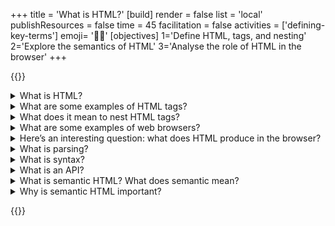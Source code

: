 +++
title = 'What is HTML?'
[build]
    render = false
    list = 'local'
    publishResources = false
time = 45
facilitation = false
activities = ['defining-key-terms']
emoji= '😶‍🌫️'
[objectives]
    1='Define HTML, tags, and nesting'
    2='Explore the semantics of HTML'
    3='Analyse the role of HTML in the browser'
+++

{{<note type="question" title="10 Things About HTML">}}

<details>
   <summary>What is HTML?</summary>

HTML stands for Hypertext Markup Language. Markup means tags that go around content like text, pictures, videos, to "mark up" or describe what they are.

HTML tags look like this: `<p>This is a paragraph.</p>`. They typically surround a piece of content, like a block of text, and describe it as such. In this case, the `<p>` tag describes the content as a paragraph.

</details>

<details>
<summary>What are some examples of HTML tags?</summary>

Examples of HTML tags include `<mark>`, `<section>`, `<header>`, and `<button>`.

</details>

<details>
<summary>What does it mean to nest HTML tags?</summary>

Nesting is like Russian dolls - or tupperware - a box in a box in a box. We _nest_ tags _inside_ each other. That's how we write HTML. For example:

```html
<article>
  <header>
    <h1>Title</h1>
  </header>
</article>
```

Here the `<header>` tag is nested inside the `<article>` tag, and the `<h1>` tag is inside the `<header>` tag.

Not all tags are nested, in this example:

```html
<article>
  <header>
    <h1>Title</h1>
  </header>
  <p>Some content</p>
</article>
```

Both the `<header>` and `<p>` tags are nested inside the `<article>` tag, but the `<header>` and `<p>` tags are not nested inside each other - they are siblings.

</details>
<details>
<summary>What are some examples of web browsers?</summary>

Chrome, Firefox, Safari, Lynx, JAWS, Brave, Edge, Vivaldi, Opera...

</details>
<details>
<summary>Here’s an interesting question: what does HTML produce in the browser?</summary>

It produces what we see - it produces a visual representation of the document. But in a little more detail: the browser **parses** the HTML we write, executes the linked Javascript, loads the CSS, media, and other resources, and produces a _model_ of our document, called the document object model. It produces an **API** called the **DOM**.

It uses all of this information to decide what to show us.

</details>

<details>
<summary>What is parsing?</summary>

Make sense of. Analyse **syntactically**.

</details>

<details>
<summary>What is syntax?</summary>

The rules that structure language, so it can be understood by someone else. I put words in an order, according to rules, I _structure meaning_ and you can get that meaning back out if you know the same rules. Programming languages are the same - they each have a set of rules, they each have a _syntax_.

Think about HTML and CSS. They use different syntaxes.

For instance, when grouping together the information about an HTML tag, you may write: `<h1 class="main-title">This is a title</h1>` - there are several pieces of syntax here, and one is that the tag is opened by `<h1>` and its contents are done when you see `</h1>`.

In CSS, on the other hand, you may have a rule like `h1 { color: red; }` - we group together declarations applying to the selector between `{}`s.

HTML and CSS use different syntaxes, even though some of the concepts are similar.

</details>

<details>
<summary>What is an API?</summary>

API stands for Application Programming Interface.

Imagine you want to know what the weather is going to be tomorrow. You may have an app in your phone which can tell the weather, but it doesn't _know_ the weather everywhere - it will ask some service on the internet.

That service on the internet is an API. The service on the internet can be asked specific questions. Maybe it can be asked "What will the temperature be tomorrow in London?" or "Tell me the next week's temperatures for every city in the UK?" or "When will it next rain in Glasgow?".

And when you ask a question, you need to know how to interpret the answer. If you ask "When will it next rain in Glasgow", and get back an answer of "5", what does that mean? In 5 minutes? In 5 hours? It's been raining for the last 5 days?

The service may have a lot of knowledge, but it can only be asked specific questions. And the app on your phone needs to know how to interact with it. "What can I ask/tell the API?", "How do I ask/tell it those things?", and "How should I interpret the answers I get back?" are all good things to think about when thinking about an API.

The DOM is an API. From our code, we can tell it things (like "All h1 tags should be blue"), and it will take action as a result. One of the ways we can interact with the DOM API is by giving it a CSS file - it will apply the CSS file when it's working out how to display a page. The CSS specification helps us understand how we can interact with the API - what we can tell it, and how we tell it those things.

</details>

<details>
<summary>What is semantic HTML? What does semantic mean?</summary>

Semantics means _meaning_. Semantic HTML is _meaningful code_: each piece of data marked up with correct, that is to say, descriptive tags. A heading has an h1 tag. A button has a button tag. There are only two html tags that deliberately have no meaning (div and span).

These tags are then _interpreted_ by APIs to give functionality to the page. A button tag is interpreted by the browser as a button, and so it can be clicked, or triggered in many ways. A heading tag is interpreted by the browser as a heading, and so provides a traversible page outline to a screen reader.

HTML tags are powerful because they are meaningful. They are meaningful because they are semantic. Semantic HTML is powerful HTML.

</details>

<details>
<summary>Why is semantic HTML important?</summary>

HTML tags are powerful because they are meaningful. They are meaningful because they are semantic. Semantic HTML is powerful HTML.

The better structured your document, the more meaning you can pack into it, the more powerful your code is, the better it will work in more contexts, and more things will be able to interface with it. The more meaning you put in, the more meaning other readers can get out.

</details>

{{</note>}}
